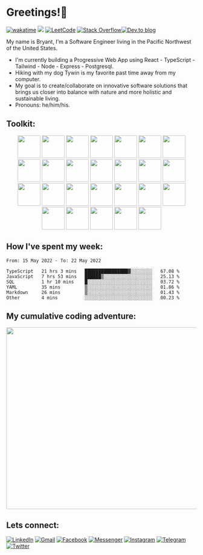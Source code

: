 # Greetings!🖖


[![wakatime](https://wakatime.com/badge/user/99e71179-209a-409a-b8bc-6612891d9ce9.svg)](https://wakatime.com/@99e71179-209a-409a-b8bc-6612891d9ce9) <a href='https://www.codewars.com/users/zataara'><img src="https://www.codewars.com/users/zataara/badges/micro"></a>  <a href='https://leetcode.com/zataara/'>![LeetCode](https://img.shields.io/badge/LeetCode-000000?style=plastic&logo=LeetCode&logoColor=#d16c06)</a>  <a href='https://stackoverflow.com/users/14847517/bryant-macmahon'>![Stack Overflow](https://img.shields.io/badge/-Stackoverflow-FE7A16?style=plastic&logo=stack-overflow&logoColor=white)</a><a href='https://dev.to/zataara'>![Dev.to blog](https://img.shields.io/badge/dev.to-0A0A0A?style=plastic&logo=dev.to&logoColor=white)</a> 

My name is Bryant, I'm a Software Engineer living in the Pacific Northwest of the United States.

- I'm currently building a Progressive Web App using React - TypeScript - Tailwind - Node - Express - Postgresql.  
- Hiking with my dog Tywin is my favorite past time away from my computer.
- My goal is to create/collaborate on innovative software solutions that brings us closer into balance with nature and more holistic and sustainable living.
- Pronouns: he/him/his.

## Toolkit:
<div align='center'>
 
<!-- React -->
<img width="60" src="https://cdn.jsdelivr.net/gh/devicons/devicon/icons/react/react-original-wordmark.svg" />
 
<!-- Redux -->
<img width="60" src="https://cdn.jsdelivr.net/gh/devicons/devicon/icons/redux/redux-original.svg" />

<!-- Tailwind --> 
<img width="60" src="https://cdn.jsdelivr.net/gh/devicons/devicon/icons/tailwindcss/tailwindcss-plain.svg" />
 
<!-- Material UI -->
<img width="60" src="https://cdn.jsdelivr.net/gh/devicons/devicon/icons/materialui/materialui-original.svg" />
 
<!-- Bootstrap -->
<img width="60" src="https://cdn.jsdelivr.net/gh/devicons/devicon/icons/bootstrap/bootstrap-plain-wordmark.svg" />

<!-- TypeScript -->
<img width="60" src="https://cdn.jsdelivr.net/gh/devicons/devicon/icons/typescript/typescript-plain.svg" />

<!-- GIT -->
<img width="60" src="https://cdn.jsdelivr.net/gh/devicons/devicon/icons/git/git-plain.svg" />
 
<!-- HTML -->
<img width="60" src="https://cdn.jsdelivr.net/gh/devicons/devicon/icons/html5/html5-original.svg" />
 
<!-- CSS -->
<img width="60" src="https://cdn.jsdelivr.net/gh/devicons/devicon/icons/css3/css3-original.svg" />
 
<!-- Javscript -->
<img width="60" src="https://cdn.jsdelivr.net/gh/devicons/devicon/icons/javascript/javascript-original.svg" />

<!-- Jest -->
<img  width="60" src="https://cdn.jsdelivr.net/gh/devicons/devicon/icons/jest/jest-plain.svg" />

<!-- Jasmine -->
<img width="60" src="https://cdn.jsdelivr.net/gh/devicons/devicon/icons/jasmine/jasmine-plain-wordmark.svg" />

<!-- jQuery -->
<img width="60" src="https://cdn.jsdelivr.net/gh/devicons/devicon/icons/jquery/jquery-plain-wordmark.svg" />

<!-- Markdown -->
<img width="60" src="https://cdn.jsdelivr.net/gh/devicons/devicon/icons/markdown/markdown-original.svg" />
 
<!-- Python -->
<img width="60" src="https://cdn.jsdelivr.net/gh/devicons/devicon/icons/python/python-original.svg" />
 
<!-- Flask -->
<img width="60" src="https://cdn.jsdelivr.net/gh/devicons/devicon/icons/flask/flask-original.svg" />

<!-- Node.js -->
<img width="60" src="https://cdn.jsdelivr.net/gh/devicons/devicon/icons/nodejs/nodejs-original.svg" />

<!-- npm -->
<img width="60" src="https://cdn.jsdelivr.net/gh/devicons/devicon/icons/npm/npm-original-wordmark.svg" />
 
<!-- Express -->
<img width ="60" src="https://cdn.jsdelivr.net/gh/devicons/devicon/icons/express/express-original.svg" />
 
<!-- Ruby -->
<!-- img width="65" src="https://cdn.jsdelivr.net/gh/devicons/devicon/icons/ruby/ruby-plain.svg" />

<!-- Rails -->
<!-- img width="65" src="https://cdn.jsdelivr.net/gh/devicons/devicon/icons/rails/rails-plain.svg" />

<!-- Figma -->
<img width="60" src="https://cdn.jsdelivr.net/gh/devicons/devicon/icons/figma/figma-original.svg" />

<!-- Photoshop -->
<img width="60" src="https://cdn.jsdelivr.net/gh/devicons/devicon/icons/photoshop/photoshop-plain.svg" />
 
<!-- Bash -->
<img width="60" src="https://cdn.jsdelivr.net/gh/devicons/devicon/icons/bash/bash-original.svg" />
 
 <!-- MongoDB -->
<img width="60" src="https://cdn.jsdelivr.net/gh/devicons/devicon/icons/mongodb/mongodb-original-wordmark.svg" />

<!-- PostgreSQL -->
<img width="60" src="https://cdn.jsdelivr.net/gh/devicons/devicon/icons/postgresql/postgresql-original-wordmark.svg" />
 
<!-- Heroku -->
<img width="60" src="https://cdn.jsdelivr.net/gh/devicons/devicon/icons/heroku/heroku-original-wordmark.svg" />

<!-- VSCode -->
<img width="60" src="https://cdn.jsdelivr.net/gh/devicons/devicon/icons/vscode/vscode-original.svg" />
 
</div>

## How I've spent my week:
<!--START_SECTION:waka-->

```text
From: 15 May 2022 - To: 22 May 2022

TypeScript   21 hrs 3 mins   ████████████████▓░░░░░░░░   67.08 %
JavaScript   7 hrs 53 mins   ██████▒░░░░░░░░░░░░░░░░░░   25.13 %
SQL          1 hr 10 mins    █░░░░░░░░░░░░░░░░░░░░░░░░   03.72 %
YAML         35 mins         ▒░░░░░░░░░░░░░░░░░░░░░░░░   01.86 %
Markdown     26 mins         ▒░░░░░░░░░░░░░░░░░░░░░░░░   01.43 %
Other        4 mins          ░░░░░░░░░░░░░░░░░░░░░░░░░   00.23 %
```

<!--END_SECTION:waka-->

## My cumulative coding adventure:
<a href='https://wakatime.com/@zataara'><img width="1000" height="480" src="https://wakatime.com/share/@zataara/1951159e-2f55-4a3a-b85a-090f3139d650.svg"></img></a>
  
## Lets connect:
 
<a href='https://www.linkedin.com/in/bryantmac'>![LinkedIn](https://img.shields.io/badge/LinkedIn-%230077B5.svg?style=for-the-badge&logo=linkedin&logoColor=white)</a> <a href='https://mail.google.com/mail/?view=cm&fs=1&to=bryantmac@gmail.com&su=Hello!&body=Greetings'>![Gmail](https://img.shields.io/badge/Gmail-D14836?style=for-the-badge&logo=gmail&logoColor=white)</a> <a href='https://www.fb.com/bryantm'> ![Facebook](https://img.shields.io/badge/Facebook-%231877F2.svg?style=for-the-badge&logo=Facebook&logoColor=white)</a> <a href='https://www.m.me/bryantm'>![Messenger](https://img.shields.io/badge/Messenger-00B2FF?style=for-the-badge&logo=messenger&logoColor=white)</a> <a href='https://www.instagram.com/zataara.xyz'>![Instagram](https://img.shields.io/badge/Instagram-%23E4405F.svg?style=for-the-badge&logo=Instagram&logoColor=white)</a> <a href='https://telegram.me/zataara'>![Telegram](https://img.shields.io/badge/Telegram-2CA5E0?style=for-the-badge&logo=telegram&logoColor=white)</a> <a href='https://twitter.com/zataara_xyz'>![Twitter](https://img.shields.io/badge/Twitter-%231DA1F2.svg?style=for-the-badge&logo=Twitter&logoColor=white)</a>
 

  
<!-- <img src="https://github.com/zataara/zataara/blob/master/images/codeStats.svg" alt=""/> -->
<!-- All Apps -->
<!-- [![wakatime](https://wakatime.com/badge/user/99e71179-209a-409a-b8bc-6612891d9ce9.svg)](https://wakatime.com/@99e71179-209a-409a-b8bc-6612891d9ce9) -->
<!-- ## My Cumulative Github Journey:
<img align='left' src='https://github.com/zataara/github-api-stats/blob/master/generated/overview.svg' />
<img align='center' src='https://github.com/zataara/github-api-stats/blob/master/generated/languages.svg' /> -->
 
<!--   Most used Languages
<img src="https://github-readme-stats.vercel.app/api/top-langs/?username=zataara&theme=blue-green"> -->
 
 <!-- <div align='left'>
Checkout my progress on <a href='https://leetcode.com/zataara/'>Leetcode</a>!
<br>
<a href='https://leetcode.com/zataara/'><img src='https://github.com/zataara/leetcode-stats/blob/master/generated/stats.svg'></a></div>
<div align='left'> -->

